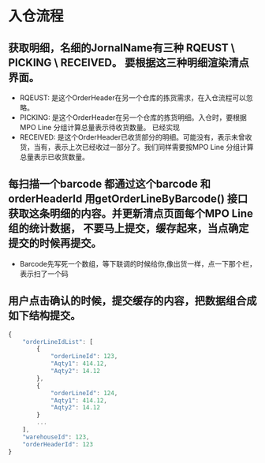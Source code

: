 # 入仓流程
## 获取明细，名细的JornalName有三种 RQEUST \ PICKING \ RECEIVED。 要根据这三种明细渲染清点界面。
* RQEUST: 是这个OrderHeader在另一个仓库的拣货需求，在入仓流程可以忽略。
* PICKING: 是这个OrderHeader在另一个仓库的拣货明细。入仓时，要根据MPO Line  分组计算总量表示待收货数量。 已经实现
* RECEIVED: 是这个OrderHeader已收货部分的明细。可能没有，表示未曾收货，当有，表示上次已经收过一部分了。我们同样需要按MPO Line 分组计算总量表示已收货数量。
## 每扫描一个barcode 都通过这个barcode 和 orderHeaderId 用getOrderLineByBarcode() 接口获取这条明细的内容。并更新清点页面每个MPO Line组的统计数据， 不要马上提交，缓存起来，当点确定提交的时候再提交。
* Barcode先写死一个数组，等下联调的时候给你,像出货一样，点一下那个栏，表示扫了一个码
## 用户点击确认的时候，提交缓存的内容，把数据组合成如下结构提交。
```javascript
{
    "orderLineIdList": [
        {
            "orderLineId": 123,
            "Aqty1": 414.12,
            "Aqty2": 14.12
        },
        {
            "orderLineId": 124,
            "Aqty1": 414.12,
            "Aqty2": 14.12
        }
        ...
    ],
    "warehouseId": 123,
    "orderHeaderId": 123
}
